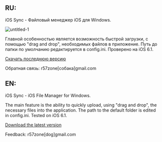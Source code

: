 <h2>RU:</h2>
iOS Sync - Файловый менеджер iOS для Windows. 

![untitled-1](https://cloud.githubusercontent.com/assets/9499881/5958933/2fd7c990-a7e3-11e4-8ef7-c9a88fb79b4d.png)

Главной особенностью является возможность быстрой загрузки, с помощью "drag and drop", необходимых файлов в приложение.
Путь до папки по умолчанию редактируется в config.ini. Проверено на iOS 6.1.

[Скачать последнюю версию](https://github.com/r57zone/iOS-Sync/releases)

Обратная связь: r57zone[собака]gmail.com

<h2>EN:</h2>
iOS Sync - iOS File Manager for Windows.

The main feature is the ability to quickly upload, using "drag and drop", the necessary files into the application.
The path to the default folder is edited in config.ini. Tested on iOS 6.1.

[Download the latest version](https://github.com/r57zone/iOS-Sync/releases)

Feedback: r57zone[dog]gmail.com